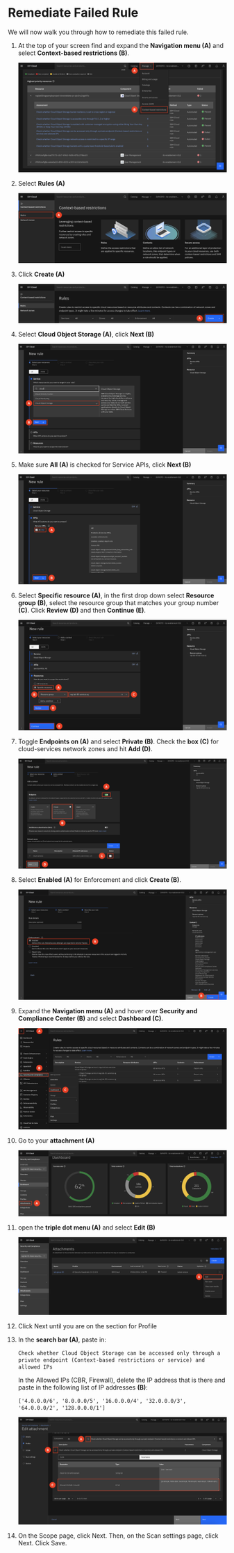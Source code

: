 # Remediate Failed Rule

We will now walk you through how to remediate this failed rule. 

1. At the top of your screen find and expand the **Navigation menu (A)** and select **Context-based restrictions (B)**.

     ![alt text](../images/2.3.1.png)   

2. Select **Rules (A)**

    ![alt text](../images/2.3.2.png)

3. Click **Create (A)**

    ![alt text](../images/2.3.3.png)

4. Select **Cloud Object Storage (A)**, click **Next (B)**

    ![alt text](../images/2.3.4.png)

5. Make sure **All (A)** is checked for Service APIs, click **Next (B)**

    ![alt text](../images/2.3.5.png)

6. Select **Specific resource (A)**, in the first drop down select **Resource group (B)**, select the resource group that matches your group number **(C)**. Click **Review (D)** and then **Continue (E)**. 

    ![alt text](../images/2.3.6.png)

7. Toggle **Endpoints on (A)** and select **Private (B)**. Check the **box (C)** for cloud-services network zones and hit **Add (D)**.

    ![alt text](../images/2.3.7.png)

8. Select **Enabled (A)** for Enforcement and click **Create (B)**. 

    ![alt text](../images/2.3.8.png)

9. Expand the **Navigation menu (A)** and hover over **Security and Compliance Center (B)** and select **Dashboard (C)**.

    ![alt text](../images/2.3.9.png)

10. Go to your **attachment (A)**

    ![alt text](../images/2.3.10.png)

11. open the **triple dot menu (A)** and select **Edit (B)**

    ![alt text](../images/2.3.11.png)

12. Click Next until you are on the section for Profile

13. In the **search bar (A)**, paste in:

        Check whether Cloud Object Storage can be accessed only through a private endpoint (Context-based restrictions or service) and allowed IPs

    In the Allowed IPs (CBR, Firewall), delete the IP address that is there and paste in the following list of IP addresses **(B)**:<br> 

        ['4.0.0.0/6', '8.0.0.0/5', '16.0.0.0/4', '32.0.0.0/3', '64.0.0.0/2', '128.0.0.0/1']
    
    ![alt text](../images/2.3.13.png)

14. On the Scope page, click Next. Then, on the Scan settings page, click Next. Click Save.

